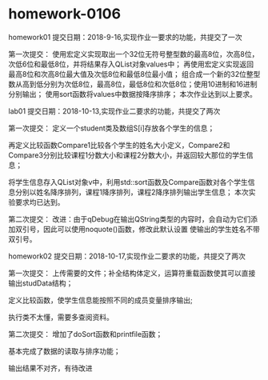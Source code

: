 # homework-0106
homework01    提交日期：2018-9-16,实现作业一要求的功能，共提交了一次

第一次提交：
使用宏定义实现取出一个32位无符号整型数的最高8位，次高8位，次低6位和最低8位，并将结果存入QList<qint8>对象values中；
再使用宏定义实现返回最高8位和次高8位最大值及次低8位和最低8位最小值；
组合成一个新的32位整型数从高到低分别为次低8位，最高8位，最低8位和次低8位；使用10进制和16进制分别输出；
使用sort函数将values中数据按降序排序；
本次作业达到以上要求。
  

lab01  提交日期：2018-10-13,实现作业二要求的功能，共提交了两次

第一次提交：
定义一个student类及数组S[i]存放各个学生的信息；

再定义比较函数Compare1比较各个学生的姓名大小定义，Compare2和Compare3分别比较课程1分数大小和课程2分数大小，并返回较大那位的学生信息；

将学生信息存入QList<student>对象v中，利用std::sort函数及Compare函数对各个学生信息分别以姓名降序排列，课程1降序排列，课程2降序排列输出学生信息；
本次实验要求均已达到。

第二次提交：
改进：由于qDebug在输出QString类型的内容时，会自动为它们添加双引号，因此可以使用noquote()函数，修改此默认设置
使输出的学生姓名不带双引号。


homework02 提交日期：2018-10-17,实现作业二要求的功能，共提交了两次

第一次提交：
上传需要的文件；补全结构体定义，运算符重载函数使其可以直接输出studData结构；

定义比较函数，使学生信息能按照不同的成员变量排序输出;

执行类不太懂，需要多查阅资料。

第二次提交：
增加了doSort函数和printfile函数；

基本完成了数据的读取与排序功能；

输出结果不对齐，有待改进
